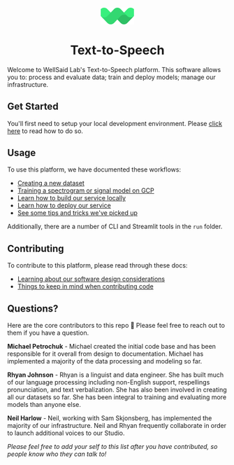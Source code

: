 <p align="center"><img width="15%" src="mark.svg" /></p>

<h1 align="center">Text-to-Speech</h3>

Welcome to WellSaid Lab's Text-to-Speech platform. This software allows you to: process and evaluate
data; train and deploy models; manage our infrastructure.

## Get Started

You'll first need to setup your local development environment. Please
[click here](./docs/LOCAL_SETUP.md) to read how to do so.

## Usage

To use this platform, we have documented these workflows:

- [Creating a new dataset](./docs/CREATE_DATASET.md)
- [Training a spectrogram or signal model on GCP](./docs/TRAIN_MODEL_GCP.md)
- [Learn how to build our service locally](./docs/BUILD.md)
- [Learn how to deploy our service](./ops/run/README.md)
- [See some tips and tricks we've picked up](./docs/TIPS_AND_TRICKS.md)

Additionally, there are a number of CLI and Streamlit tools in the `run` folder.

## Contributing

To contribute to this platform, please read through these docs:

- [Learning about our software design considerations](./docs/SOFTWARE_DESIGN_CONSIDERATIONS.md)
- [Things to keep in mind when contributing code](./docs/CONTRIBUTING.md)

## Questions?

Here are the core contributors to this repo :clap: Please feel free to reach out to them if you
have a question.

**Michael Petrochuk** - Michael created the initial code base and has been responsible for it overall
from design to documentation. Michael has implemented a majority of the data processing and modeling
so far.

**Rhyan Johnson** - Rhyan is a linguist and data engineer. She has built much of our language
processing including non-English support, respellings pronunciation, and text verbalization. She
has also been involved in creating all our datasets so far. She has been integral to training
and evaluating more models than anyone else.

**Neil Harlow** - Neil, working with Sam Skjonsberg, has implemented the majority of our
infrastructure. Neil and Rhyan frequently collaborate in order to launch additional voices to our
Studio.

*Please feel free to add your self to this list after you have contributed, so people know who
they can talk to!*
